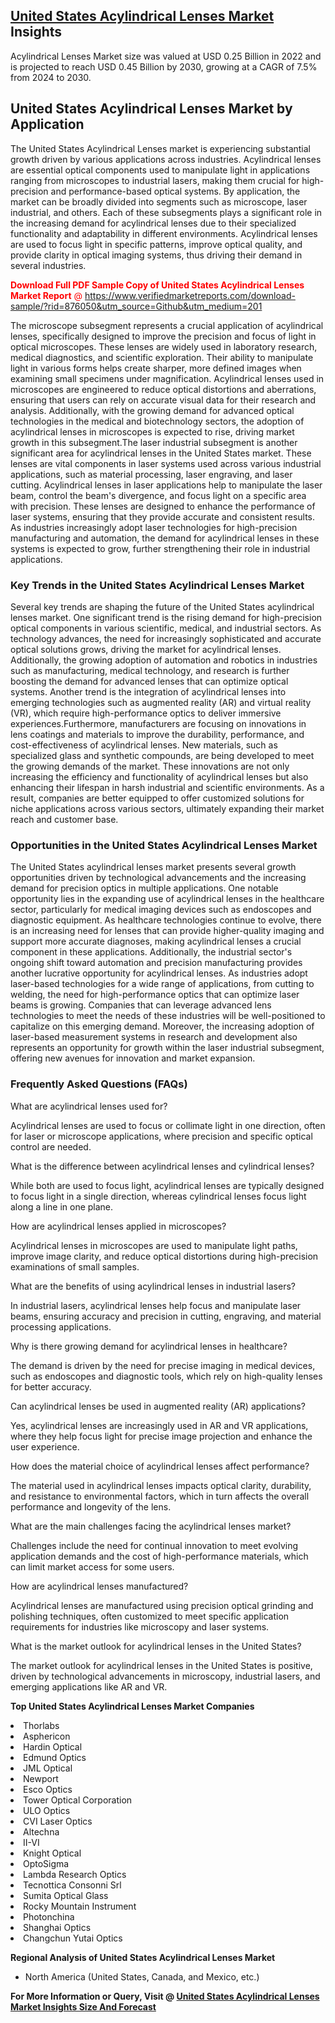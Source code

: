 <h2><a href="https://www.verifiedmarketreports.com/download-sample/?rid=876050&amp;utm_source=Github&amp;utm_medium=201" target="_blank">United States Acylindrical Lenses Market</a> Insights</h2><p>Acylindrical Lenses Market size was valued at USD 0.25 Billion in 2022 and is projected to reach USD 0.45 Billion by 2030, growing at a CAGR of 7.5% from 2024 to 2030.</p><p><h2>United States Acylindrical Lenses Market by Application</h2><p>The United States Acylindrical Lenses market is experiencing substantial growth driven by various applications across industries. Acylindrical lenses are essential optical components used to manipulate light in applications ranging from microscopes to industrial lasers, making them crucial for high-precision and performance-based optical systems. By application, the market can be broadly divided into segments such as microscope, laser industrial, and others. Each of these subsegments plays a significant role in the increasing demand for acylindrical lenses due to their specialized functionality and adaptability in different environments. Acylindrical lenses are used to focus light in specific patterns, improve optical quality, and provide clarity in optical imaging systems, thus driving their demand in several industries. <p><span class=""><span style="color: #ff0000;"><strong>Download Full PDF Sample Copy of United States Acylindrical Lenses Market Report</strong> @ </span><a href="https://www.verifiedmarketreports.com/download-sample/?rid=876050&amp;utm_source=Github&amp;utm_medium=201" target="_blank">https://www.verifiedmarketreports.com/download-sample/?rid=876050&amp;utm_source=Github&amp;utm_medium=201</a></span></p>The microscope subsegment represents a crucial application of acylindrical lenses, specifically designed to improve the precision and focus of light in optical microscopes. These lenses are widely used in laboratory research, medical diagnostics, and scientific exploration. Their ability to manipulate light in various forms helps create sharper, more defined images when examining small specimens under magnification. Acylindrical lenses used in microscopes are engineered to reduce optical distortions and aberrations, ensuring that users can rely on accurate visual data for their research and analysis. Additionally, with the growing demand for advanced optical technologies in the medical and biotechnology sectors, the adoption of acylindrical lenses in microscopes is expected to rise, driving market growth in this subsegment.The laser industrial subsegment is another significant area for acylindrical lenses in the United States market. These lenses are vital components in laser systems used across various industrial applications, such as material processing, laser engraving, and laser cutting. Acylindrical lenses in laser applications help to manipulate the laser beam, control the beam's divergence, and focus light on a specific area with precision. These lenses are designed to enhance the performance of laser systems, ensuring that they provide accurate and consistent results. As industries increasingly adopt laser technologies for high-precision manufacturing and automation, the demand for acylindrical lenses in these systems is expected to grow, further strengthening their role in industrial applications.<h3>Key Trends in the United States Acylindrical Lenses Market</h3><p>Several key trends are shaping the future of the United States acylindrical lenses market. One significant trend is the rising demand for high-precision optical components in various scientific, medical, and industrial sectors. As technology advances, the need for increasingly sophisticated and accurate optical solutions grows, driving the market for acylindrical lenses. Additionally, the growing adoption of automation and robotics in industries such as manufacturing, medical technology, and research is further boosting the demand for advanced lenses that can optimize optical systems. Another trend is the integration of acylindrical lenses into emerging technologies such as augmented reality (AR) and virtual reality (VR), which require high-performance optics to deliver immersive experiences.Furthermore, manufacturers are focusing on innovations in lens coatings and materials to improve the durability, performance, and cost-effectiveness of acylindrical lenses. New materials, such as specialized glass and synthetic compounds, are being developed to meet the growing demands of the market. These innovations are not only increasing the efficiency and functionality of acylindrical lenses but also enhancing their lifespan in harsh industrial and scientific environments. As a result, companies are better equipped to offer customized solutions for niche applications across various sectors, ultimately expanding their market reach and customer base.<h3>Opportunities in the United States Acylindrical Lenses Market</h3><p>The United States acylindrical lenses market presents several growth opportunities driven by technological advancements and the increasing demand for precision optics in multiple applications. One notable opportunity lies in the expanding use of acylindrical lenses in the healthcare sector, particularly for medical imaging devices such as endoscopes and diagnostic equipment. As healthcare technologies continue to evolve, there is an increasing need for lenses that can provide higher-quality imaging and support more accurate diagnoses, making acylindrical lenses a crucial component in these applications. Additionally, the industrial sector's ongoing shift toward automation and precision manufacturing provides another lucrative opportunity for acylindrical lenses. As industries adopt laser-based technologies for a wide range of applications, from cutting to welding, the need for high-performance optics that can optimize laser beams is growing. Companies that can leverage advanced lens technologies to meet the needs of these industries will be well-positioned to capitalize on this emerging demand. Moreover, the increasing adoption of laser-based measurement systems in research and development also represents an opportunity for growth within the laser industrial subsegment, offering new avenues for innovation and market expansion.<h3>Frequently Asked Questions (FAQs)</h3><p>What are acylindrical lenses used for?</p><p>Acylindrical lenses are used to focus or collimate light in one direction, often for laser or microscope applications, where precision and specific optical control are needed.</p><p>What is the difference between acylindrical lenses and cylindrical lenses?</p><p>While both are used to focus light, acylindrical lenses are typically designed to focus light in a single direction, whereas cylindrical lenses focus light along a line in one plane.</p><p>How are acylindrical lenses applied in microscopes?</p><p>Acylindrical lenses in microscopes are used to manipulate light paths, improve image clarity, and reduce optical distortions during high-precision examinations of small samples.</p><p>What are the benefits of using acylindrical lenses in industrial lasers?</p><p>In industrial lasers, acylindrical lenses help focus and manipulate laser beams, ensuring accuracy and precision in cutting, engraving, and material processing applications.</p><p>Why is there growing demand for acylindrical lenses in healthcare?</p><p>The demand is driven by the need for precise imaging in medical devices, such as endoscopes and diagnostic tools, which rely on high-quality lenses for better accuracy.</p><p>Can acylindrical lenses be used in augmented reality (AR) applications?</p><p>Yes, acylindrical lenses are increasingly used in AR and VR applications, where they help focus light for precise image projection and enhance the user experience.</p><p>How does the material choice of acylindrical lenses affect performance?</p><p>The material used in acylindrical lenses impacts optical clarity, durability, and resistance to environmental factors, which in turn affects the overall performance and longevity of the lens.</p><p>What are the main challenges facing the acylindrical lenses market?</p><p>Challenges include the need for continual innovation to meet evolving application demands and the cost of high-performance materials, which can limit market access for some users.</p><p>How are acylindrical lenses manufactured?</p><p>Acylindrical lenses are manufactured using precision optical grinding and polishing techniques, often customized to meet specific application requirements for industries like microscopy and laser systems.</p><p>What is the market outlook for acylindrical lenses in the United States?</p><p>The market outlook for acylindrical lenses in the United States is positive, driven by technological advancements in microscopy, industrial lasers, and emerging applications like AR and VR.</p></p><p><strong>Top United States Acylindrical Lenses Market Companies</strong></p><div data-test-id=""><p><li>Thorlabs</li><li> Asphericon</li><li> Hardin Optical</li><li> Edmund Optics</li><li> JML Optical</li><li> Newport</li><li> Esco Optics</li><li> Tower Optical Corporation</li><li> ULO Optics</li><li> CVI Laser Optics</li><li> Altechna</li><li> II-VI</li><li> Knight Optical</li><li> OptoSigma</li><li> Lambda Research Optics</li><li> Tecnottica Consonni Srl</li><li> Sumita Optical Glass</li><li> Rocky Mountain Instrument</li><li> Photonchina</li><li> Shanghai Optics</li><li> Changchun Yutai Optics</li></p><div><strong>Regional Analysis of&nbsp;United States Acylindrical Lenses Market</strong></div><ul><li dir="ltr"><p dir="ltr">North America&nbsp;(United States, Canada, and Mexico, etc.)</p></li></ul><p><strong>For More Information or Query, Visit @&nbsp;</strong><strong><a href="https://www.verifiedmarketreports.com/product/acylindrical-lenses-market/?utm_source=Github&amp;utm_medium=201" target="_blank">United States Acylindrical Lenses Market Insights Size And Forecast</a></strong></p></div>
